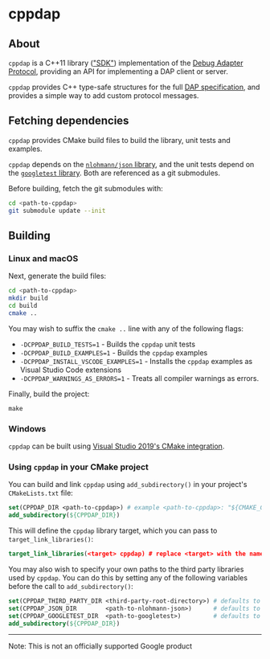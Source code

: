# cppdap

## About

`cppdap` is a C++11 library (["SDK"](https://microsoft.github.io/debug-adapter-protocol/implementors/sdks/))
implementation of the [Debug Adapter Protocol](https://microsoft.github.io/debug-adapter-protocol/), providing an API
for implementing a DAP client or server.

`cppdap` provides C++ type-safe structures for the
full [DAP specification](https://microsoft.github.io/debug-adapter-protocol/specification), and provides a simple way to
add custom protocol messages.

## Fetching dependencies

`cppdap` provides CMake build files to build the library, unit tests and examples.

`cppdap` depends on the [`nlohmann/json` library](https://github.com/nlohmann/json), and the unit tests depend on the [
`googletest` library](https://github.com/google/googletest). Both are referenced as a git submodules.

Before building, fetch the git submodules with:

```bash
cd <path-to-cppdap>
git submodule update --init
```

## Building

### Linux and macOS

Next, generate the build files:

```bash
cd <path-to-cppdap>
mkdir build
cd build
cmake ..
```

You may wish to suffix the `cmake ..` line with any of the following flags:

* `-DCPPDAP_BUILD_TESTS=1` - Builds the `cppdap` unit tests
* `-DCPPDAP_BUILD_EXAMPLES=1` - Builds the `cppdap` examples
* `-DCPPDAP_INSTALL_VSCODE_EXAMPLES=1` - Installs the  `cppdap` examples as Visual Studio Code extensions
* `-DCPPDAP_WARNINGS_AS_ERRORS=1` - Treats all compiler warnings as errors.

Finally, build the project:

`make`

### Windows

`cppdap` can be built
using [Visual Studio 2019's CMake integration](https://docs.microsoft.com/en-us/cpp/build/cmake-projects-in-visual-studio?view=vs-2019).

### Using `cppdap` in your CMake project

You can build and link `cppdap` using `add_subdirectory()` in your project's `CMakeLists.txt` file:

```cmake
set(CPPDAP_DIR <path-to-cppdap>) # example <path-to-cppdap>: "${CMAKE_CURRENT_SOURCE_DIR}/third_party/cppdap"
add_subdirectory(${CPPDAP_DIR})
```

This will define the `cppdap` library target, which you can pass to `target_link_libraries()`:

```cmake
target_link_libraries(<target> cppdap) # replace <target> with the name of your project's target
```

You may also wish to specify your own paths to the third party libraries used by `cppdap`.
You can do this by setting any of the following variables before the call to `add_subdirectory()`:

```cmake
set(CPPDAP_THIRD_PARTY_DIR <third-party-root-directory>) # defaults to ${CPPDAP_DIR}/third_party
set(CPPDAP_JSON_DIR        <path-to-nlohmann-json>)      # defaults to ${CPPDAP_THIRD_PARTY_DIR}/json
set(CPPDAP_GOOGLETEST_DIR  <path-to-googletest>)         # defaults to ${CPPDAP_THIRD_PARTY_DIR}/googletest
add_subdirectory(${CPPDAP_DIR})
```

---

Note: This is not an officially supported Google product
